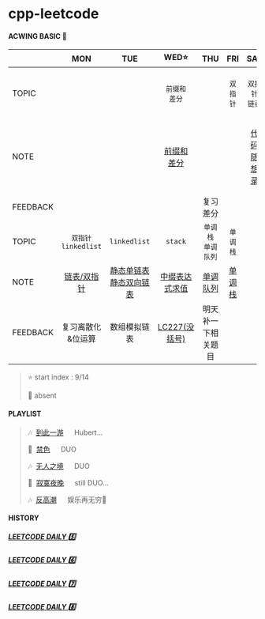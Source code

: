 # cpp-leetcode

#### ACWING BASIC 🦄
|        |MON|TUE|WED⭐|THU|FRI|SAT|SUN|
|  ---   |:-:|:-:|:-:|:-:|:-:|:-:|:-:|
|TOPIC   |   |   |`前缀和`<br/>`差分`|   |`双指针`|`双指针`<br/>`链表`|`离散化`<br/>`位运算`<br/>`区间`|
|NOTE    |   |   |[前缀和](/markdown/%E4%B8%93%E9%A2%98%20-%20%E5%89%8D%E7%BC%80%E5%92%8C.md)<br/>[差分](/markdown/%E4%B8%93%E9%A2%98%20-%20%E5%B7%AE%E5%88%86.md)|   |   |[代码随想录](https://programmercarl.com/)|[离散化](/acwing/Section%201/acwing%20-%20离散化.md)<br/>[位运算](/markdown/%E4%B8%93%E9%A2%98%20-%20%E4%BD%8D%E8%BF%90%E7%AE%97.md)<br/>[区间合并](/markdown/%E4%B8%93%E9%A2%98%20-%20%E5%8C%BA%E9%97%B4.md)|
|FEEDBACK|   |   |   |复习差分|   |   |   |
|TOPIC   |`双指针`<br>`linkedlist`|`linkedlist`|`stack`|`单调栈`<br/>`单调队列`|`单调栈`|   |   |
|NOTE    |[链表/双指针](/markdown/%E4%B8%93%E9%A2%98%20-%20%E9%93%BE%E8%A1%A8.md)|[静态单链表](/acwing/Section%202/1_linkedlist.cpp)<br/>[静态双向链表](/acwing/Section%202/1_bilinkedlist.cpp)|[中缀表达式求值](/acwing/Section%202/2_stack_%E4%B8%AD%E7%BC%80%E8%A1%A8%E8%BE%BE%E5%BC%8F%E6%B1%82%E5%80%BC.cpp)|[单调队列](/acwing/Section%202/4_%E5%8D%95%E8%B0%83%E9%98%9F%E5%88%97.cpp)|[单调栈](/markdown/%E4%B8%93%E9%A2%98%20-%20%E5%8D%95%E8%B0%83%E6%A0%88.md)|   |   |
|FEEDBACK|复习离散化&位运算|数组模拟链表|[LC227(没括号)](/workspace/227.%E5%9F%BA%E6%9C%AC%E8%AE%A1%E7%AE%97%E5%99%A8-ii.cpp)|明天补一下相关题目|   |   |   |

> ⭐ start index : 9/14
> 
> 📅 absent


#### PLAYLIST
> 🎶&nbsp; [到此一游](https://i.y.qq.com/v8/playsong.html?songid=205394442&songtype=0#webchat_redirect) &emsp; Hubert...
> 
> 🎵&nbsp; [禁色](https://c.y.qq.com/base/fcgi-bin/u?__=CxfKng) &emsp; DUO
>
> 🎶&nbsp; [无人之境](https://c.y.qq.com/base/fcgi-bin/u?__=MVMIE5) &emsp; DUO
> 
> 🎵&nbsp; [寂寞夜晚](https://c.y.qq.com/base/fcgi-bin/u?__=Asxgd1) &emsp; still DUO...
> 
> 🎶&nbsp; [反高潮](https://c.y.qq.com/base/fcgi-bin/u?__=Cngt36) &emsp; 娱乐再无穷🎢



#### HISTORY

##### [LEETCODE DAILY 5️⃣](/record/2022-05.md)

##### [LEETCODE DAILY 6️⃣](/record/2022-06.md)

##### [LEETCODE DAILY 7️⃣](/record/2022-07.md)

##### [LEETCODE DAILY 8️⃣](/record/2022-08.md)